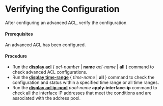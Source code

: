 Verifying the Configuration
===========================

After configuring an advanced ACL, verify the configuration.

#### Prerequisites

An advanced ACL has been configured.


#### Procedure

* Run the [**display acl**](cmdqueryname=display+acl+name+all) { *acl-number* | **name** *acl-name* | **all** } command to check advanced ACL configurations.
* Run the [**display time-range**](cmdqueryname=display+time-range+all) { *time-name* | **all** } command to check the configuration and status within a specified time range or all time ranges.
* Run the [**display acl ip-pool**](cmdqueryname=display+acl+ip-pool+apply-interface-ip) *pool-name* **apply-interface-ip** command to check all the interface IP addresses that meet the conditions and are associated with the address pool.